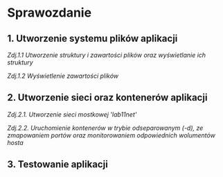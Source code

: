 # Sprawozdanie


## 1. Utworzenie systemu plików aplikacji


_Zdj.1.1 Utworzenie struktury i zawartości plików oraz wyświetlanie ich struktury_


_Zdj.1.2 Wyświetlenie zawartości plików_



## 2. Utworzenie sieci oraz kontenerów aplikacji


_Zdj.2.1. Utworzenie sieci mostkowej 'lab11net'_

_Zdj.2.2. Uruchomienie kontenerów w trybie odseparowanym (-d), ze zmapowaniem portów oraz monitorowaniem odpowiednich wolumentów hosta_


## 3. Testowanie aplikacji

